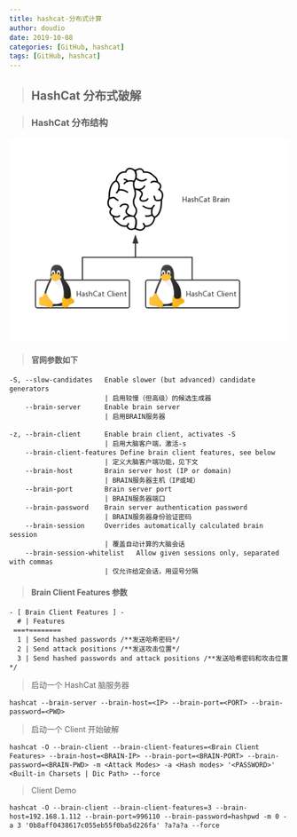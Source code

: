```yaml
---
title: hashcat-分布式计算
author: doudio
date: 2019-10-08
categories: [GitHub, hashcat]
tags: [GitHub, hashcat]
---
```


> ## HashCat 分布式破解

> ### HashCat 分布结构

![](https://raw.githubusercontent.com/doudio/note/master/GitHub/hashcat/img/Framework.png)

> #### 官网参数如下

```shell
-S, --slow-candidates	Enable slower (but advanced) candidate generators
						| 启用较慢（但高级）的候选生成器
	--brain-server		Enable brain server
						| 启用BRAIN服务器
	
-z, --brain-client		Enable brain client, activates -S
						| 启用大脑客户端，激活-s
	--brain-client-features	Define brain client features, see below
						| 定义大脑客户端功能，见下文
	--brain-host		Brain server host (IP or domain)
						| BRAIN服务器主机（IP或域）
	--brain-port		Brain server port
						| BRAIN服务器端口
	--brain-password	Brain server authentication password
						| BRAIN服务器身份验证密码
	--brain-session		Overrides automatically calculated brain session
						| 覆盖自动计算的大脑会话
	--brain-session-whitelist	Allow given sessions only, separated with commas
						| 仅允许给定会话，用逗号分隔
```

> #### Brain Client Features 参数

```shell
- [ Brain Client Features ] -
  # | Features
 ===+========
  1 | Send hashed passwords /**发送哈希密码*/
  2 | Send attack positions /**发送攻击位置*/
  3 | Send hashed passwords and attack positions /**发送哈希密码和攻击位置*/
```

> 启动一个 HashCat 脑服务器

```shell
hashcat --brain-server --brain-host=<IP> --brain-port=<PORT> --brain-password=<PWD>
```

> 启动一个 Client 开始破解

```shell
hashcat -O --brain-client --brain-client-features=<Brain Client Features> --brain-host=<BRAIN-IP> --brain-port=<BRAIN-PORT> --brain-password=<BRAIN-PWD> -m <Attack Modes> -a <Hash modes> '<PASSWORD>' <Built-in Charsets | Dic Path> --force
```

> Client Demo 

```shell
hashcat -O --brain-client --brain-client-features=3 --brain-host=192.168.1.112 --brain-port=996110 --brain-password=hashpwd -m 0 -a 3 '0b8aff0438617c055eb55f0ba5d226fa' ?a?a?a --force
```

